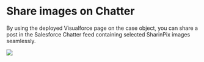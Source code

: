 # Share images on Chatter

By using the deployed Visualforce page on the case object, you can share a post in the Salesforce Chatter feed containing selected SharinPix images seamlessly.

[<img src="https://raw.githubusercontent.com/afawcett/githubsfdeploy/master/deploy.png">](https://githubsfdeploy.herokuapp.com?owner=sharinpix&repo=demo-apex&ref=chatter_rich-text)
